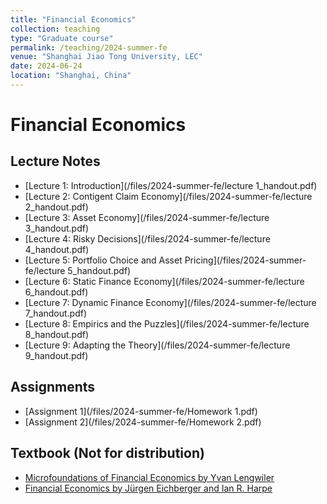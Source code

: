```yaml
---
title: "Financial Economics"
collection: teaching
type: "Graduate course"
permalink: /teaching/2024-summer-fe
venue: "Shanghai Jiao Tong University, LEC"
date: 2024-06-24
location: "Shanghai, China"
---
```


Financial Economics
====

Lecture Notes
-----
* [Lecture 1: Introduction](/files/2024-summer-fe/lecture 1_handout.pdf)
* [Lecture 2: Contigent Claim Economy](/files/2024-summer-fe/lecture 2_handout.pdf)
* [Lecture 3: Asset Economy](/files/2024-summer-fe/lecture 3_handout.pdf)
* [Lecture 4: Risky Decisions](/files/2024-summer-fe/lecture 4_handout.pdf)
* [Lecture 5: Portfolio Choice and Asset Pricing](/files/2024-summer-fe/lecture 5_handout.pdf)
* [Lecture 6: Static Finance Economy](/files/2024-summer-fe/lecture 6_handout.pdf)
* [Lecture 7: Dynamic Finance Economy](/files/2024-summer-fe/lecture 7_handout.pdf)
* [Lecture 8: Empirics and the Puzzles](/files/2024-summer-fe/lecture 8_handout.pdf)
* [Lecture 9: Adapting the Theory](/files/2024-summer-fe/lecture 9_handout.pdf)

Assignments
-----
* [Assignment 1](/files/2024-summer-fe/Homework 1.pdf)
* [Assignment 2](/files/2024-summer-fe/Homework 2.pdf)


Textbook (Not for distribution)
-----
* [Microfoundations of Financial Economics by Yvan Lengwiler](/files/2024-summer-fe/Lengwiler-Microfoundations.pdf)
* [Financial Economics by Jürgen Eichberger and Ian R. Harpe](/files/2024-summer-fe/Eichberger_Harpe_FinancialEconomics.pdf)
